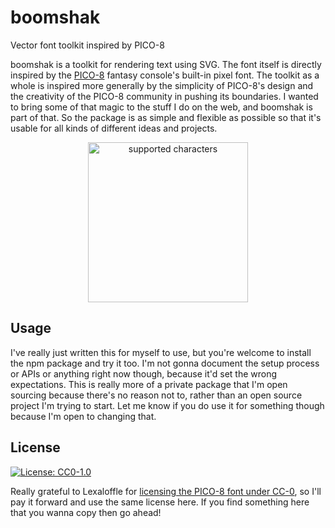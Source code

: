 # boomshak

Vector font toolkit inspired by PICO-8

boomshak is a toolkit for rendering text using SVG.
The font itself is directly inspired by the [PICO-8] fantasy
console's built-in pixel font.
The toolkit as a whole is inspired more generally by the
simplicity of PICO-8's design and the creativity of the
PICO-8 community in pushing its boundaries.
I wanted to bring some of that magic to the stuff I do on the
web, and boomshak is part of that.
So the package is as simple and flexible as possible so that
it's usable for all kinds of different ideas and projects.

<p align="center">
  <img
    alt="supported characters"
    src="https://henry.catalinismith.com/boomshak/characters.svg"
    width="256"
    height="256"
  />
</p>

Usage
-----

I've really just written this for myself to use, but you're
welcome to install the npm package and try it too. I'm not gonna
document the setup process or APIs or anything right now though,
because it'd set the wrong expectations. This is really more of
a private package that I'm open sourcing because there's no
reason not to, rather than an open source project I'm trying to
start. Let me know if you do use it for something though
because I'm open to changing that.

License
-------

<a href="http://creativecommons.org/publicdomain/zero/1.0/">
  <img
    alt="License: CC0-1.0"
    src="https://licensebuttons.net/l/zero/1.0/80x15.png"
  />
</a>

Really grateful to Lexaloffle for [licensing the PICO-8 font
under CC-0][license tweet], so I'll pay it forward and use the
same license here. If you find something here that you wanna
copy then go ahead!

[PICO-8]: https://www.lexaloffle.com/pico-8.php
[license tweet]: https://twitter.com/lexaloffle/status/873657107203080192?lang=en
